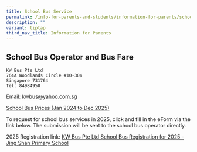 ```yaml
---
title: School Bus Service
permalink: /info-for-parents-and-students/information-for-parents/school-bus-service/
description: ""
variant: tiptap
third_nav_title: Information for Parents
---
```

<h2>School Bus Operator and Bus Fare</h2><pre><code>KW Bus Pte Ltd
764A Woodlands Circle #10-304
Singapore 731764
Tel: 84984950</code></pre>
<p>Email: <a href="mailto:kwbus@yahoo.com.sg" rel="noopener noreferrer nofollow" target="_blank">kwbus@yahoo.com.sg</a>
</p>
<p><a href="/files/School%20bus%20prices%202024%20to%202025/School_Bus_Prices__Jan_2024_to_Dec_2025_.pdf" rel="noopener noreferrer nofollow" target="_blank">School Bus Prices (Jan 2024 to Dec 2025)</a>
</p>
<p>To request for school bus services in 2025, click and fill in the eForm
via the link below. The submission will be sent to the school bus operator
directly.</p>
<p></p>
<p>2025 Registration link: <a href="https://forms.gle/M2VxaywFZ6q3Qe6x9" rel="noopener nofollow" target="_blank">KW Bus Pte Ltd School Bus Registration for 2025 - Jing Shan Primary School</a>
</p>